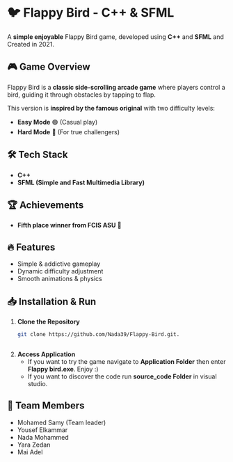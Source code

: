 # 🐦 Flappy Bird - C++ & SFML

A **simple enjoyable** Flappy Bird game, developed using **C++** and **SFML** and Created in 2021.

## 🎮 Game Overview
Flappy Bird is a **classic side-scrolling arcade game** where players control a bird, guiding it through obstacles by tapping to flap. 

This version is **inspired by the famous original** with two difficulty levels:
- **Easy Mode** 🟢 (Casual play)
- **Hard Mode** 🔴 (For true challengers)

## 🛠 Tech Stack
- **C++**
- **SFML (Simple and Fast Multimedia Library)**

## 🏆 Achievements
- **Fifth place winner from FCIS ASU** 🏅
  
## 🔥 Features
- Simple & addictive gameplay
- Dynamic difficulty adjustment
- Smooth animations & physics

## 📥 Installation & Run
1. **Clone the Repository**  
   ```bash
   git clone https://github.com/Nada39/Flappy-Bird.git.
      
2. **Access Application**
   - If you want to try the game navigate to **Application Folder** then enter **Flappy bird.exe**. Enjoy :)
   - If you want to discover the code run **source_code Folder** in visual studio.

## 👥 Team Members
- Mohamed Samy (Team leader)
- Yousef Elkammar
- Nada Mohammed
- Yara Zedan
- Mai Adel
